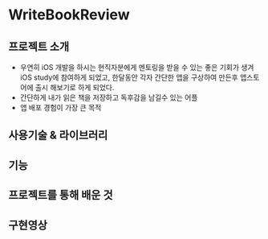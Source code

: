 # WriteBookReview

## 프로젝트 소개
- 우연히 iOS 개발을 하시는 현직자분에게 멘토링을 받을 수 있는 좋은 기회가 생겨 iOS study에 참여하게 되었고, 한달동안 각자 간단한 앱을 구상하여 만든후 앱스토어에 출시 해보기로 하게 되었다.
- 간단하게 내가 읽은 책을 저장하고 독후감을 남길수 있는 어플
- 앱 배포 경험이 가장 큰 목적

## 사용기술 & 라이브러리

## 기능

## 프로젝트를 통해 배운 것

## 구현영상
